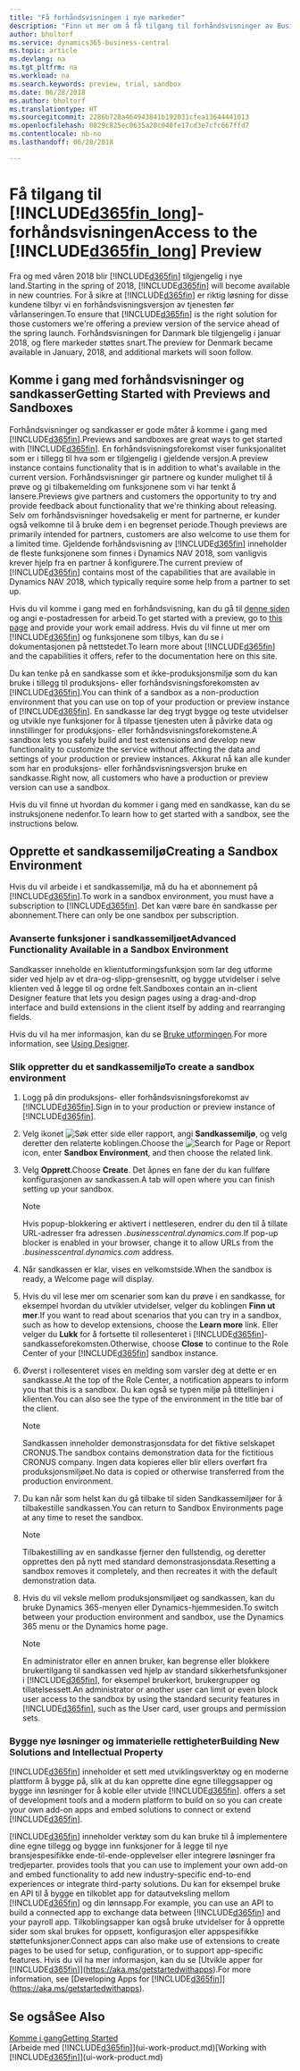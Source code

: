 ```yaml
---
title: "Få forhåndsvisningen i nye markeder"
description: "Finn ut mer om å få tilgang til forhåndsvisninger av Business Central."
author: bholtorf
ms.service: dynamics365-business-central
ms.topic: article
ms.devlang: na
ms.tgt_pltfrm: na
ms.workload: na
ms.search.keywords: preview, trial, sandbox
ms.date: 06/28/2018
ms.author: bholtorf
ms.translationtype: HT
ms.sourcegitcommit: 2286b728a464943841b192031cfea13644441013
ms.openlocfilehash: 0829c825ec0635a20c040fe17cd3e7cfc667ffd7
ms.contentlocale: nb-no
ms.lasthandoff: 06/28/2018

---
```

# <a name="access-to-the-included365finlongincludesd365finlongmdmd-preview"></a><span data-ttu-id="d97ae-103">Få tilgang til [!INCLUDE[d365fin_long](includes/d365fin_long_md.md)]-forhåndsvisningen</span><span class="sxs-lookup"><span data-stu-id="d97ae-103">Access to the [!INCLUDE[d365fin_long](includes/d365fin_long_md.md)] Preview</span></span>
<span data-ttu-id="d97ae-104">Fra og med våren 2018 blir [!INCLUDE[d365fin](includes/d365fin_md.md)] tilgjengelig i nye land.</span><span class="sxs-lookup"><span data-stu-id="d97ae-104">Starting in the spring of 2018, [!INCLUDE[d365fin](includes/d365fin_md.md)] will become available in new countries.</span></span> <span data-ttu-id="d97ae-105">For å sikre at [!INCLUDE[d365fin](includes/d365fin_md.md)] er riktig løsning for disse kundene tilbyr vi en forhåndsvisningsversjon av tjenesten før vårlanseringen.</span><span class="sxs-lookup"><span data-stu-id="d97ae-105">To ensure that [!INCLUDE[d365fin](includes/d365fin_md.md)] is the right solution for those customers we're offering a preview version of the service ahead of the spring launch.</span></span> <span data-ttu-id="d97ae-106">Forhåndsvisningen for Danmark ble tilgjengelig i januar 2018, og flere markeder støttes snart.</span><span class="sxs-lookup"><span data-stu-id="d97ae-106">The preview for Denmark became available in January, 2018, and additional markets will soon follow.</span></span>  

## <a name="getting-started-with-previews-and-sandboxes"></a><span data-ttu-id="d97ae-107">Komme i gang med forhåndsvisninger og sandkasser</span><span class="sxs-lookup"><span data-stu-id="d97ae-107">Getting Started with Previews and Sandboxes</span></span>
<span data-ttu-id="d97ae-108">Forhåndsvisninger og sandkasser er gode måter å komme i gang med [!INCLUDE[d365fin](includes/d365fin_md.md)].</span><span class="sxs-lookup"><span data-stu-id="d97ae-108">Previews and sandboxes are great ways to get started with [!INCLUDE[d365fin](includes/d365fin_md.md)].</span></span> <span data-ttu-id="d97ae-109">En forhåndsvisningsforekomst viser funksjonalitet som er i tillegg til hva som er tilgjengelig i gjeldende versjon.</span><span class="sxs-lookup"><span data-stu-id="d97ae-109">A preview instance contains functionality that is in addition to what's available in the current version.</span></span> <span data-ttu-id="d97ae-110">Forhåndsvisninger gir partnere og kunder mulighet til å prøve og gi tilbakemelding om funksjonene som vi har tenkt å lansere.</span><span class="sxs-lookup"><span data-stu-id="d97ae-110">Previews give partners and customers the opportunity to try and provide feedback about functionality that we're thinking about releasing.</span></span> <span data-ttu-id="d97ae-111">Selv om forhåndsvisninger hovedsakelig er ment for partnerne, er kunder også velkomne til å bruke dem i en begrenset periode.</span><span class="sxs-lookup"><span data-stu-id="d97ae-111">Though previews are primarily intended for partners, customers are also welcome to use them for a limited time.</span></span> <span data-ttu-id="d97ae-112">Gjeldende forhåndsvisning av [!INCLUDE[d365fin](includes/d365fin_md.md)] inneholder de fleste funksjonene som finnes i Dynamics NAV 2018, som vanligvis krever hjelp fra en partner å konfigurere.</span><span class="sxs-lookup"><span data-stu-id="d97ae-112">The current preview of [!INCLUDE[d365fin](includes/d365fin_md.md)] contains most of the capabilities that are available in Dynamics NAV 2018, which typically require some help from a partner to set up.</span></span>

<span data-ttu-id="d97ae-113">Hvis du vil komme i gang med en forhåndsvisning, kan du gå til [denne siden](https://go.microsoft.com/fwlink/?linkid=866045) og angi e-postadressen for arbeid.</span><span class="sxs-lookup"><span data-stu-id="d97ae-113">To get started with a preview, go to [this page](https://go.microsoft.com/fwlink/?linkid=866045) and provide your work email address.</span></span> <span data-ttu-id="d97ae-114">Hvis du vil finne ut mer om [!INCLUDE[d365fin](includes/d365fin_md.md)] og funksjonene som tilbys, kan du se i dokumentasjonen på nettstedet.</span><span class="sxs-lookup"><span data-stu-id="d97ae-114">To learn more about [!INCLUDE[d365fin](includes/d365fin_md.md)] and the capabilities it offers, refer to the documentation here on this site.</span></span>

<span data-ttu-id="d97ae-115">Du kan tenke på en sandkasse som et ikke-produksjonsmiljø som du kan bruke i tillegg til produksjons- eller forhåndsvisningsforekomsten av [!INCLUDE[d365fin](includes/d365fin_md.md)].</span><span class="sxs-lookup"><span data-stu-id="d97ae-115">You can think of a sandbox as a non-production environment that you can use on top of your production or preview instance of [!INCLUDE[d365fin](includes/d365fin_md.md)].</span></span> <span data-ttu-id="d97ae-116">En sandkasse lar deg trygt bygge og teste utvidelser og utvikle nye funksjoner for å tilpasse tjenesten uten å påvirke data og innstillinger for produksjons- eller forhåndsvisningsforekomstene.</span><span class="sxs-lookup"><span data-stu-id="d97ae-116">A sandbox lets you safely build and test extensions and develop new functionality to customize the service without affecting the data and settings of your production or preview instances.</span></span> <span data-ttu-id="d97ae-117">Akkurat nå kan alle kunder som har en produksjons- eller forhåndsvisningsversjon bruke en sandkasse.</span><span class="sxs-lookup"><span data-stu-id="d97ae-117">Right now, all customers who have a production or preview version can use a sandbox.</span></span>

<span data-ttu-id="d97ae-118">Hvis du vil finne ut hvordan du kommer i gang med en sandkasse, kan du se instruksjonene nedenfor.</span><span class="sxs-lookup"><span data-stu-id="d97ae-118">To learn how to get started with a sandbox, see the instructions below.</span></span>

## <a name="creating-a-sandbox-environment"></a><span data-ttu-id="d97ae-119">Opprette et sandkassemiljø</span><span class="sxs-lookup"><span data-stu-id="d97ae-119">Creating a Sandbox Environment</span></span>
<span data-ttu-id="d97ae-120">Hvis du vil arbeide i et sandkassemiljø, må du ha et abonnement på [!INCLUDE[d365fin](includes/d365fin_md.md)].</span><span class="sxs-lookup"><span data-stu-id="d97ae-120">To work in a sandbox environment, you must have a subscription to [!INCLUDE[d365fin](includes/d365fin_md.md)].</span></span> <span data-ttu-id="d97ae-121">Det kan være bare én sandkasse per abonnement.</span><span class="sxs-lookup"><span data-stu-id="d97ae-121">There can only be one sandbox per subscription.</span></span>

### <a name="advanced-functionality-available-in-a-sandbox-environment"></a><span data-ttu-id="d97ae-122">Avanserte funksjoner i sandkassemiljøet</span><span class="sxs-lookup"><span data-stu-id="d97ae-122">Advanced Functionality Available in a Sandbox Environment</span></span>
<span data-ttu-id="d97ae-123">Sandkasser inneholde en klientutformingsfunksjon som lar deg utforme sider ved hjelp av et dra-og-slipp-grensesnitt, og bygge utvidelser i selve klienten ved å legge til og ordne felt.</span><span class="sxs-lookup"><span data-stu-id="d97ae-123">Sandboxes contain an in-client Designer feature that lets you design pages using a drag-and-drop interface and build extensions in the client itself by adding and rearranging fields.</span></span>

<span data-ttu-id="d97ae-124">Hvis du vil ha mer informasjon, kan du se [Bruke utformingen](https://docs.microsoft.com/en-us/dynamics-nav/developer/devenv-inclient-designer).</span><span class="sxs-lookup"><span data-stu-id="d97ae-124">For more information, see [Using Designer](https://docs.microsoft.com/en-us/dynamics-nav/developer/devenv-inclient-designer).</span></span>

### <a name="to-create-a-sandbox-environment"></a><span data-ttu-id="d97ae-125">Slik oppretter du et sandkassemiljø</span><span class="sxs-lookup"><span data-stu-id="d97ae-125">To create a sandbox environment</span></span>
1.  <span data-ttu-id="d97ae-126">Logg på din produksjons- eller forhåndsvisningsforekomst av [!INCLUDE[d365fin](includes/d365fin_md.md)].</span><span class="sxs-lookup"><span data-stu-id="d97ae-126">Sign in to your production or preview instance of [!INCLUDE[d365fin](includes/d365fin_md.md)].</span></span>  
2.  <span data-ttu-id="d97ae-127">Velg ikonet ![Søk etter side eller rapport](media/ui-search/search_small.png "Søk etter side eller rapport"), angi **Sandkassemiljø**, og velg deretter den relaterte koblingen.</span><span class="sxs-lookup"><span data-stu-id="d97ae-127">Choose the ![Search for Page or Report](media/ui-search/search_small.png "Search for Page or Report icon") icon, enter **Sandbox Environment**, and then choose the related link.</span></span>
3.  <span data-ttu-id="d97ae-128">Velg **Opprett**.</span><span class="sxs-lookup"><span data-stu-id="d97ae-128">Choose **Create**.</span></span> <span data-ttu-id="d97ae-129">Det åpnes en fane der du kan fullføre konfigurasjonen av sandkassen.</span><span class="sxs-lookup"><span data-stu-id="d97ae-129">A tab will open where you can finish setting up your sandbox.</span></span>

    > [!Note]
    > <span data-ttu-id="d97ae-130">Hvis popup-blokkering er aktivert i nettleseren, endrer du den til å tillate URL-adresser fra adressen *.businesscentral.dynamics.com*.</span><span class="sxs-lookup"><span data-stu-id="d97ae-130">If pop-up blocker is enabled in your browser, change it to allow URLs from the *.businesscentral.dynamics.com* address.</span></span>  

4.  <span data-ttu-id="d97ae-131">Når sandkassen er klar, vises en velkomstside.</span><span class="sxs-lookup"><span data-stu-id="d97ae-131">When the sandbox is ready, a Welcome page will display.</span></span>  
5.  <span data-ttu-id="d97ae-132">Hvis du vil lese mer om scenarier som kan du prøve i en sandkasse, for eksempel hvordan du utvikler utvidelser, velger du koblingen **Finn ut mer**.</span><span class="sxs-lookup"><span data-stu-id="d97ae-132">If you want to read about scenarios that you can try in a sandbox, such as how to develop extensions, choose the **Learn more** link.</span></span> <span data-ttu-id="d97ae-133">Eller velger du **Lukk** for å fortsette til rollesenteret i [!INCLUDE[d365fin](includes/d365fin_md.md)]-sandkasseforekomsten.</span><span class="sxs-lookup"><span data-stu-id="d97ae-133">Otherwise, choose **Close** to continue to the Role Center of your [!INCLUDE[d365fin](includes/d365fin_md.md)] sandbox instance.</span></span>  
6.  <span data-ttu-id="d97ae-134">Øverst i rollesenteret vises en melding som varsler deg at dette er en sandkasse.</span><span class="sxs-lookup"><span data-stu-id="d97ae-134">At the top of the Role Center, a notification appears to inform you that this is a sandbox.</span></span> <span data-ttu-id="d97ae-135">Du kan også se typen miljø på tittellinjen i klienten.</span><span class="sxs-lookup"><span data-stu-id="d97ae-135">You can also see the type of the environment in the title bar of the client.</span></span>

    > [!Note]
    > <span data-ttu-id="d97ae-136">Sandkassen inneholder demonstrasjonsdata for det fiktive selskapet CRONUS.</span><span class="sxs-lookup"><span data-stu-id="d97ae-136">The sandbox contains demonstration data for the fictitious CRONUS company.</span></span> <span data-ttu-id="d97ae-137">Ingen data kopieres eller blir ellers overført fra produksjonsmiljøet.</span><span class="sxs-lookup"><span data-stu-id="d97ae-137">No data is copied or otherwise transferred from the production environment.</span></span>  

7.  <span data-ttu-id="d97ae-138">Du kan når som helst kan du gå tilbake til siden Sandkassemiljøer for å tilbakestille sandkassen.</span><span class="sxs-lookup"><span data-stu-id="d97ae-138">You can return to Sandbox Environments page at any time to reset the sandbox.</span></span>

    > [!Note]
    > <span data-ttu-id="d97ae-139">Tilbakestilling av en sandkasse fjerner den fullstendig, og deretter opprettes den på nytt med standard demonstrasjonsdata.</span><span class="sxs-lookup"><span data-stu-id="d97ae-139">Resetting a sandbox removes it completely, and then recreates it with the default demonstration data.</span></span>  

8.  <span data-ttu-id="d97ae-140">Hvis du vil veksle mellom produksjonsmiljøet og sandkassen, kan du bruke Dynamics 365-menyen eller Dynamics-hjemmesiden.</span><span class="sxs-lookup"><span data-stu-id="d97ae-140">To switch between your production environment and sandbox, use the Dynamics 365 menu or the Dynamics home page.</span></span>

    > [!Note]
    > <span data-ttu-id="d97ae-141">En administrator eller en annen bruker, kan begrense eller blokkere brukertilgang til sandkassen ved hjelp av standard sikkerhetsfunksjoner i [!INCLUDE[d365fin](includes/d365fin_md.md)], for eksempel brukerkort, brukergrupper og tillatelsessett.</span><span class="sxs-lookup"><span data-stu-id="d97ae-141">An administrator or another user can limit or even block user access to the sandbox by using the standard security features in [!INCLUDE[d365fin](includes/d365fin_md.md)], such as the User card, user groups and permission sets.</span></span>  

### <a name="building-new-solutions-and-intellectual-property"></a><span data-ttu-id="d97ae-142">Bygge nye løsninger og immaterielle rettigheter</span><span class="sxs-lookup"><span data-stu-id="d97ae-142">Building New Solutions and Intellectual Property</span></span>
[!INCLUDE[d365fin](includes/d365fin_md.md)]<span data-ttu-id="d97ae-143"> inneholder et sett med utviklingsverktøy og en moderne plattform å bygge på, slik at du kan opprette dine egne tilleggsapper og bygge inn løsninger for å koble eller utvide [!INCLUDE[d365fin](includes/d365fin_md.md)].</span><span class="sxs-lookup"><span data-stu-id="d97ae-143"> offers a set of development tools and a modern platform to build on so you can create your own add-on apps and embed solutions to connect or extend [!INCLUDE[d365fin](includes/d365fin_md.md)].</span></span>

[!INCLUDE[d365fin](includes/d365fin_md.md)]<span data-ttu-id="d97ae-144"> inneholder verktøy som du kan bruke til å implementere dine egne tillegg og bygge inn funksjoner for å legge til nye bransjespesifikke ende-til-ende-opplevelser eller integrere løsninger fra tredjeparter.</span><span class="sxs-lookup"><span data-stu-id="d97ae-144"> provides tools that you can use to implement your own add-on and embed functionality to add new industry-specific end-to-end experiences or integrate third-party solutions.</span></span> <span data-ttu-id="d97ae-145">Du kan for eksempel bruke en API til å bygge en tilkoblet app for datautveksling mellom [!INCLUDE[d365fin](includes/d365fin_md.md)] og din lønnsapp.</span><span class="sxs-lookup"><span data-stu-id="d97ae-145">For example, you can use an API to build a connected app to exchange data between [!INCLUDE[d365fin](includes/d365fin_md.md)] and your payroll app.</span></span> <span data-ttu-id="d97ae-146">Tilkoblingsapper kan også bruke utvidelser for å opprette sider som skal brukes for oppsett, konfigurasjon eller appspesifikke støttefunksjoner.</span><span class="sxs-lookup"><span data-stu-id="d97ae-146">Connect apps can also make use of extensions to create pages to be used for setup, configuration, or to support app-specific features.</span></span> <span data-ttu-id="d97ae-147">Hvis du vil ha mer informasjon, kan du se [Utvikle apper for [!INCLUDE[d365fin](includes/d365fin_md.md)]](https://aka.ms/getstartedwithapps).</span><span class="sxs-lookup"><span data-stu-id="d97ae-147">For more information, see [Developing Apps for [!INCLUDE[d365fin](includes/d365fin_md.md)]](https://aka.ms/getstartedwithapps).</span></span>

## <a name="see-also"></a><span data-ttu-id="d97ae-148">Se også</span><span class="sxs-lookup"><span data-stu-id="d97ae-148">See Also</span></span>
[<span data-ttu-id="d97ae-149">Komme i gang</span><span class="sxs-lookup"><span data-stu-id="d97ae-149">Getting Started</span></span>](product-get-started.md)  
<span data-ttu-id="d97ae-150">[Arbeide med [!INCLUDE[d365fin](includes/d365fin_md.md)]](ui-work-product.md)</span><span class="sxs-lookup"><span data-stu-id="d97ae-150">[Working with [!INCLUDE[d365fin](includes/d365fin_md.md)]](ui-work-product.md)</span></span>  

